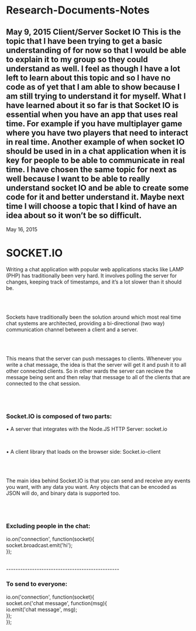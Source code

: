 # Research-Documents-Notes

May 9, 2015
Client/Server Socket IO
This is the topic that I have been trying to get a basic understanding of for now so that I would be able to explain it to my group so they could understand as well. I feel as though I have a lot left to learn about this topic and so I have no code as of yet that I am able to show because I am still trying to understand it for myself. What I have learned about it so far is that Socket IO is essential when you have an app that uses real time. For example if you have multiplayer game where you have two players that need to interact in real time. Another example of when socket IO should be used in in a chat application when it is key for people to be able to communicate in real time. I have chosen the same topic for next as well because I want to be able to really understand socket IO and be able to create some code for it and better understand it. Maybe next time I will choose a topic that I kind of have an idea about so it won’t be so difficult.
-----------------------------------------------------------------------------------------------------------------------------

May 16, 2015
<h1>SOCKET.IO</h1>
<p>Writing a chat application with popular web applications stacks like LAMP (PHP) has traditionally been very hard. It involves polling the server for changes, keeping track of timestamps, and it’s a lot slower than it should be.</p>
<br><br>
<p>Sockets have traditionally been the solution around which most real time chat systems are architected, providing a bi-directional (two way) communication channel between a client and a server.</p>
<br><br>
<p>This means that the server can push messages to clients. Whenever you write a chat message, the idea is that the server will get it and push it to all other connected clients. So in other wards the server can recieve the message being sent and then relay that message to all of the clients that are connected to the chat session.</p>
<br><br>
<h3>Socket.IO is composed of two parts:</h3>
<p>•	A server that integrates with the Node.JS HTTP Server: socket.io</p><br>
<p>•	A client library that loads on the browser side: Socket.io-client</p><br><br>

<p>The main idea behind Socket.IO is that you can send and receive any events you want, with any data you want. Any objects that can be encoded as JSON will do, and binary data is supported too.</p><br><br>

<h3>Excluding people in the chat:</h3>
  <p>io.on('connection', function(socket){<br>
  socket.broadcast.emit('hi');<br>
});</p><br>
------------------------------------------------
<h3>To send to everyone:</h3>
	<p>io.on('connection', function(socket){<br>
  socket.on('chat message', function(msg){<br>
    io.emit('chat message', msg);<br>
  });<br>
});</p>
